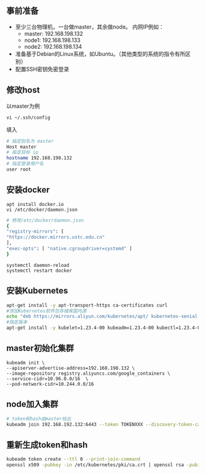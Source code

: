 ## 事前准备
* 至少三台物理机，一台做master，其余做node。 内网IP例如：
  - master: 192.168.198.132
  - node1: 192.168.198.133
  - node2: 192.168.198.134
* 准备基于Debian的Linux系统，如Ubuntu。（其他类型的系统的指令有所区别）
* 配置SSH密钥免密登录

## 修改host
以master为例
```
vi ~/.ssh/config
```
填入
```bash
# 指定别名为 master
Host master
# 指定目标 ip
hostname 192.168.198.132
# 指定登录用户名
user root
```
## 安装docker
```
apt install docker.io
vi /etc/docker/daemon.json
```
```bash
# 修改/etc/docker/daemon.json
{
"registry-mirrors": [
"https://docker.mirrors.ustc.edu.cn"
],
"exec-opts": [ "native.cgroupdriver=systemd" ]
}
```
```
systemctl daemon-reload
systemctl restart docker
```
## 安装Kubernetes
```bash
apt-get install -y apt-transport-https ca-certificates curl
#添加Kubernetes软件包存储库国内源
echo "deb https://mirrors.aliyun.com/kubernetes/apt/ kubernetes-xenial main" | sudo tee /etc/apt/sources.list.d/kubernetes.list
#指定版本
apt-get install -y kubelet=1.23.4-00 kubeadm=1.23.4-00 kubectl=1.23.4-00
```
## master初始化集群
```
kubeadm init \
--apiserver-advertise-address=192.168.198.132 \
--image-repository registry.aliyuncs.com/google_containers \
--service-cidr=10.96.0.0/16  \
--pod-network-cidr=10.244.0.0/16
```

## node加入集群
```bash 
# token和hash由master给出
kubeadm join 192.168.192.132:6443 --token TOKENXXX --discovery-token-ca-cert-hash SHA256XXX
```

## 重新生成token和hash
```bash
kubeadm token create --ttl 0 --print-join-command
openssl x509 -pubkey -in /etc/kubernetes/pki/ca.crt | openssl rsa -pubin -outform der 2>/dev/null | openssl dgst -sha256 -hex | sed 's/^.* //'
```
